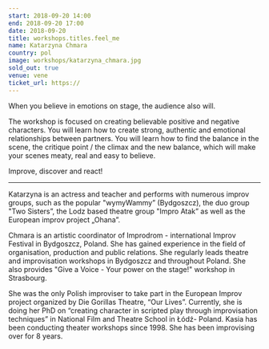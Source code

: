 ```yaml
---
start: 2018-09-20 14:00
end: 2018-09-20 17:00
date: 2018-09-20
title: workshops.titles.feel_me
name: Katarzyna Chmara
country: pol
image: workshops/katarzyna_chmara.jpg
sold_out: true
venue: vene
ticket_url: https://
---
```


When you believe in emotions on stage, the audience also will.

The workshop is focused on creating believable positive and negative characters. You will
learn how to create strong, authentic and emotional relationships between partners. You
will learn how to find the balance in the scene, the critique point / the climax and the new
balance, which will make your scenes meaty, real and easy to believe.

Improve, discover and react!

---

Katarzyna is an actress and teacher and performs with numerous improv groups, such as the
popular "wymyWammy” (Bydgoszcz), the duo group "Two Sisters”, the Lodz based theatre group
"Impro Atak” as well as the European improv project „Ohana”.

Chmara is an artistic coordinator of Improdrom - international Improv Festival in Bydgoszcz, Poland.
She has gained experience in the field of organisation, production and public relations.
She regularly leads theatre and improvisation workshops in Bydgoszcz and throughout Poland.
She also provides "Give a Voice - Your power on the stage!" workshop in Strasbourg.

She was the only Polish improviser to take part in the European Improv project organized by Die Gorillas Theatre,
“Our Lives”. Currently, she is doing her PhD on “creating character in scripted play through improvisation techniques”
in National Film and Theatre School in Łódź- Poland.
Kasia has been conducting theater workshops since 1998. She has been improvising over for 8 years.
